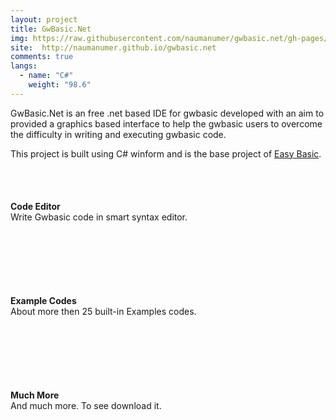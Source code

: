 ```yaml
---
layout: project
title: GwBasic.Net
img: https://raw.githubusercontent.com/naumanumer/gwbasic.net/gh-pages/img/v1.png
site:  http://naumanumer.github.io/gwbasic.net
comments: true
langs:
  - name: "C#"
    weight: "98.6"
---
```

GwBasic.Net is an free .net based IDE for gwbasic developed with an aim to provided a graphics based interface to help the gwbasic users to overcome the difficulty in writing and executing gwbasic code.


This project is built using C# winform and is the base project of [Easy Basic](http://www.github.com/naumanumer/easybasic).

<div style="margin:50px 0">
<div class="container" style="margin:0;">
<div class="col-sm-4 row-fluid" style="padding-bottom:100px">
   <div class="span2 col-xs-2" style="color:rgb(255,255,255,0.7)"><i class="material-icons">create</i></div>
   <div class="span10 col-xs-10">
      <b>Code Editor</b><br>
      Write Gwbasic code in smart syntax editor.
    </div>
</div>
<div class="col-sm-4 row-fluid" style="padding-bottom:100px">
   <div class="span2 col-xs-2" style="color:rgb(255,255,255,0.7)"><i class="material-icons">list</i></div>
   <div class="span10 col-xs-10">
      <b>Example Codes</b><br>
      About more then 25 built-in Examples codes.
    </div>
</div>
<div class="col-sm-4 row-fluid" style="padding-bottom:100px">
   <div class="span2 col-xs-2" style="color:rgb(255,255,255,0.7)"><i class="material-icons">more_horiz</i></div>
   <div class="span10 col-xs-10">
      <b>Much More</b><br>
      And much more. To see download it.
    </div>
</div>
</div>
</div>

